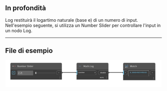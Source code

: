 ## In profondità
Log restituirà il logartimo naturale (base e) di un numero di input. Nell'esempio seguente, si utilizza un Number Slider per controllare l'input in un nodo Log.
___
## File di esempio

![Log (number)](./DSCore.Math.Log(number)_img.jpg)

